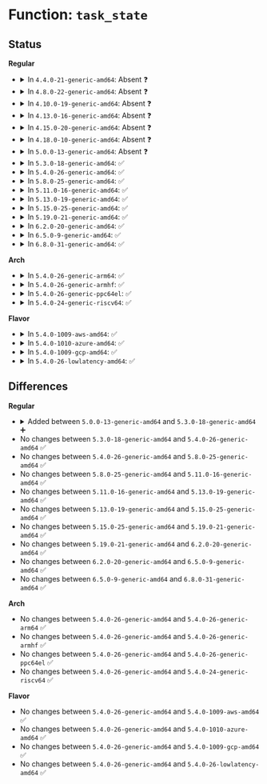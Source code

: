 # Function: <code>task_state</code>

## Status
<b>Regular</b>
<ul>
<li>
<details>
<summary>In <code>4.4.0-21-generic-amd64</code>: Absent ❓</summary>

```json
{
  "name": "task_state",
  "collision_type": "Unique Static",
  "inline_type": "Full",
  "funcs": [
    {
      "addr": 18446744071581469431,
      "name": "task_state",
      "external": false,
      "loc": "fs/proc/array.c:142",
      "file": "fs/proc/array.c",
      "inline": "declared, inlined",
      "caller_inline": [
        "fs/proc/array.c:proc_pid_status"
      ],
      "caller_func": []
    }
  ],
  "symbols": []
}
```
</details>
</li>
<li>
<details>
<summary>In <code>4.8.0-22-generic-amd64</code>: Absent ❓</summary>

```json
{
  "name": "task_state",
  "collision_type": "Unique Static",
  "inline_type": "Full",
  "funcs": [
    {
      "addr": 18446744071581653860,
      "name": "task_state",
      "external": false,
      "loc": "fs/proc/array.c:156",
      "file": "fs/proc/array.c",
      "inline": "declared, inlined",
      "caller_inline": [
        "fs/proc/array.c:proc_pid_status"
      ],
      "caller_func": []
    }
  ],
  "symbols": []
}
```
</details>
</li>
<li>
<details>
<summary>In <code>4.10.0-19-generic-amd64</code>: Absent ❓</summary>

```json
{
  "name": "task_state",
  "collision_type": "Unique Static",
  "inline_type": "Full",
  "funcs": [
    {
      "addr": 18446744071581742177,
      "name": "task_state",
      "external": false,
      "loc": "fs/proc/array.c:156",
      "file": "fs/proc/array.c",
      "inline": "declared, inlined",
      "caller_inline": [
        "fs/proc/array.c:proc_pid_status"
      ],
      "caller_func": []
    }
  ],
  "symbols": []
}
```
</details>
</li>
<li>
<details>
<summary>In <code>4.13.0-16-generic-amd64</code>: Absent ❓</summary>

```json
{
  "name": "task_state",
  "collision_type": "Unique Static",
  "inline_type": "Full",
  "funcs": [
    {
      "addr": 18446744071581796061,
      "name": "task_state",
      "external": false,
      "loc": "fs/proc/array.c:160",
      "file": "fs/proc/array.c",
      "inline": "declared, inlined",
      "caller_inline": [
        "fs/proc/array.c:proc_pid_status"
      ],
      "caller_func": []
    }
  ],
  "symbols": []
}
```
</details>
</li>
<li>
<details>
<summary>In <code>4.15.0-20-generic-amd64</code>: Absent ❓</summary>

```json
{
  "name": "task_state",
  "collision_type": "Unique Static",
  "inline_type": "Full",
  "funcs": [
    {
      "addr": 18446744071581945615,
      "name": "task_state",
      "external": false,
      "loc": "fs/proc/array.c:157",
      "file": "fs/proc/array.c",
      "inline": "declared, inlined",
      "caller_inline": [
        "fs/proc/array.c:proc_pid_status"
      ],
      "caller_func": []
    }
  ],
  "symbols": []
}
```
</details>
</li>
<li>
<details>
<summary>In <code>4.18.0-10-generic-amd64</code>: Absent ❓</summary>

```json
{
  "name": "task_state",
  "collision_type": "Unique Static",
  "inline_type": "Full",
  "funcs": [
    {
      "addr": 18446744071582130877,
      "name": "task_state",
      "external": false,
      "loc": "fs/proc/array.c:152",
      "file": "fs/proc/array.c",
      "inline": "declared, inlined",
      "caller_inline": [
        "fs/proc/array.c:proc_pid_status"
      ],
      "caller_func": []
    }
  ],
  "symbols": []
}
```
</details>
</li>
<li>
<details>
<summary>In <code>5.0.0-13-generic-amd64</code>: Absent ❓</summary>

```json
{
  "name": "task_state",
  "collision_type": "Unique Static",
  "inline_type": "Full",
  "funcs": [
    {
      "addr": 18446744071582225357,
      "name": "task_state",
      "external": false,
      "loc": "fs/proc/array.c:152",
      "file": "fs/proc/array.c",
      "inline": "declared, inlined",
      "caller_inline": [
        "fs/proc/array.c:proc_pid_status"
      ],
      "caller_func": []
    }
  ],
  "symbols": []
}
```
</details>
</li>
<li>
<details>
<summary>In <code>5.3.0-18-generic-amd64</code>: ✅</summary>

```c
void task_state(struct seq_file * m, struct pid_namespace * ns, struct pid * pid, struct task_struct * p)
```

```json
{
  "name": "task_state",
  "collision_type": "Unique Static",
  "inline_type": "No",
  "funcs": [
    {
      "addr": 18446744071582385056,
      "name": "task_state",
      "external": false,
      "loc": "fs/proc/array.c:152",
      "file": "fs/proc/array.c",
      "inline": "seen, unknown",
      "caller_inline": [],
      "caller_func": [
        "fs/proc/array.c:proc_pid_status"
      ]
    }
  ],
  "symbols": [
    {
      "addr": 18446744071582385056,
      "name": "task_state",
      "section": ".text",
      "bind": "STB_LOCAL",
      "size": 1305
    }
  ]
}
```
</details>
</li>
<li>
<details>
<summary>In <code>5.4.0-26-generic-amd64</code>: ✅</summary>

```c
void task_state(struct seq_file * m, struct pid_namespace * ns, struct pid * pid, struct task_struct * p)
```

```json
{
  "name": "task_state",
  "collision_type": "Unique Static",
  "inline_type": "No",
  "funcs": [
    {
      "addr": 18446744071582483968,
      "name": "task_state",
      "external": false,
      "loc": "fs/proc/array.c:152",
      "file": "fs/proc/array.c",
      "inline": "seen, unknown",
      "caller_inline": [],
      "caller_func": [
        "fs/proc/array.c:proc_pid_status"
      ]
    }
  ],
  "symbols": [
    {
      "addr": 18446744071582483968,
      "name": "task_state",
      "section": ".text",
      "bind": "STB_LOCAL",
      "size": 1305
    }
  ]
}
```
</details>
</li>
<li>
<details>
<summary>In <code>5.8.0-25-generic-amd64</code>: ✅</summary>

```c
void task_state(struct seq_file * m, struct pid_namespace * ns, struct pid * pid, struct task_struct * p)
```

```json
{
  "name": "task_state",
  "collision_type": "Unique Static",
  "inline_type": "No",
  "funcs": [
    {
      "addr": 18446744071582783216,
      "name": "task_state",
      "external": false,
      "loc": "fs/proc/array.c:151",
      "file": "fs/proc/array.c",
      "inline": "seen, unknown",
      "caller_inline": [],
      "caller_func": [
        "fs/proc/array.c:proc_pid_status"
      ]
    }
  ],
  "symbols": [
    {
      "addr": 18446744071582783216,
      "name": "task_state",
      "section": ".text",
      "bind": "STB_LOCAL",
      "size": 1263
    }
  ]
}
```
</details>
</li>
<li>
<details>
<summary>In <code>5.11.0-16-generic-amd64</code>: ✅</summary>

```c
void task_state(struct seq_file * m, struct pid_namespace * ns, struct pid * pid, struct task_struct * p)
```

```json
{
  "name": "task_state",
  "collision_type": "Unique Static",
  "inline_type": "No",
  "funcs": [
    {
      "addr": 18446744071582856672,
      "name": "task_state",
      "external": false,
      "loc": "fs/proc/array.c:152",
      "file": "fs/proc/array.c",
      "inline": "seen, unknown",
      "caller_inline": [],
      "caller_func": [
        "fs/proc/array.c:proc_pid_status"
      ]
    }
  ],
  "symbols": [
    {
      "addr": 18446744071582856672,
      "name": "task_state",
      "section": ".text",
      "bind": "STB_LOCAL",
      "size": 1274
    }
  ]
}
```
</details>
</li>
<li>
<details>
<summary>In <code>5.13.0-19-generic-amd64</code>: ✅</summary>

```c
void task_state(struct seq_file * m, struct pid_namespace * ns, struct pid * pid, struct task_struct * p)
```

```json
{
  "name": "task_state",
  "collision_type": "Unique Static",
  "inline_type": "No",
  "funcs": [
    {
      "addr": 18446744071582884880,
      "name": "task_state",
      "external": false,
      "loc": "fs/proc/array.c:152",
      "file": "fs/proc/array.c",
      "inline": "seen, unknown",
      "caller_inline": [],
      "caller_func": [
        "fs/proc/array.c:proc_pid_status"
      ]
    }
  ],
  "symbols": [
    {
      "addr": 18446744071582884880,
      "name": "task_state",
      "section": ".text",
      "bind": "STB_LOCAL",
      "size": 1274
    }
  ]
}
```
</details>
</li>
<li>
<details>
<summary>In <code>5.15.0-25-generic-amd64</code>: ✅</summary>

```c
void task_state(struct seq_file * m, struct pid_namespace * ns, struct pid * pid, struct task_struct * p)
```

```json
{
  "name": "task_state",
  "collision_type": "Unique Static",
  "inline_type": "No",
  "funcs": [
    {
      "addr": 18446744071583218496,
      "name": "task_state",
      "external": false,
      "loc": "fs/proc/array.c:142",
      "file": "fs/proc/array.c",
      "inline": "seen, unknown",
      "caller_inline": [],
      "caller_func": [
        "fs/proc/array.c:proc_pid_status"
      ]
    }
  ],
  "symbols": [
    {
      "addr": 18446744071583218496,
      "name": "task_state",
      "section": ".text",
      "bind": "STB_LOCAL",
      "size": 1312
    }
  ]
}
```
</details>
</li>
<li>
<details>
<summary>In <code>5.19.0-21-generic-amd64</code>: ✅</summary>

```c
void task_state(struct seq_file * m, struct pid_namespace * ns, struct pid * pid, struct task_struct * p)
```

```json
{
  "name": "task_state",
  "collision_type": "Unique Static",
  "inline_type": "No",
  "funcs": [
    {
      "addr": 18446744071583717280,
      "name": "task_state",
      "external": false,
      "loc": "fs/proc/array.c:144",
      "file": "fs/proc/array.c",
      "inline": "seen, unknown",
      "caller_inline": [],
      "caller_func": [
        "fs/proc/array.c:proc_pid_status"
      ]
    }
  ],
  "symbols": [
    {
      "addr": 18446744071583717280,
      "name": "task_state",
      "section": ".text",
      "bind": "STB_LOCAL",
      "size": 1354
    }
  ]
}
```
</details>
</li>
<li>
<details>
<summary>In <code>6.2.0-20-generic-amd64</code>: ✅</summary>

```c
void task_state(struct seq_file * m, struct pid_namespace * ns, struct pid * pid, struct task_struct * p)
```

```json
{
  "name": "task_state",
  "collision_type": "Unique Static",
  "inline_type": "No",
  "funcs": [
    {
      "addr": 18446744071584329136,
      "name": "task_state",
      "external": false,
      "loc": "fs/proc/array.c:147",
      "file": "fs/proc/array.c",
      "inline": "seen, unknown",
      "caller_inline": [],
      "caller_func": [
        "fs/proc/array.c:proc_pid_status"
      ]
    }
  ],
  "symbols": [
    {
      "addr": 18446744071584329136,
      "name": "task_state",
      "section": ".text",
      "bind": "STB_LOCAL",
      "size": 1354
    }
  ]
}
```
</details>
</li>
<li>
<details>
<summary>In <code>6.5.0-9-generic-amd64</code>: ✅</summary>

```c
void task_state(struct seq_file * m, struct pid_namespace * ns, struct pid * pid, struct task_struct * p)
```

```json
{
  "name": "task_state",
  "collision_type": "Unique Static",
  "inline_type": "No",
  "funcs": [
    {
      "addr": 18446744071584559296,
      "name": "task_state",
      "external": false,
      "loc": "fs/proc/array.c:148",
      "file": "fs/proc/array.c",
      "inline": "seen, unknown",
      "caller_inline": [],
      "caller_func": [
        "fs/proc/array.c:proc_pid_status"
      ]
    }
  ],
  "symbols": [
    {
      "addr": 18446744071584559296,
      "name": "task_state",
      "section": ".text",
      "bind": "STB_LOCAL",
      "size": 1379
    }
  ]
}
```
</details>
</li>
<li>
<details>
<summary>In <code>6.8.0-31-generic-amd64</code>: ✅</summary>

```c
void task_state(struct seq_file * m, struct pid_namespace * ns, struct pid * pid, struct task_struct * p)
```

```json
{
  "name": "task_state",
  "collision_type": "Unique Static",
  "inline_type": "No",
  "funcs": [
    {
      "addr": 18446744071584790656,
      "name": "task_state",
      "external": false,
      "loc": "fs/proc/array.c:148",
      "file": "fs/proc/array.c",
      "inline": "seen, unknown",
      "caller_inline": [],
      "caller_func": [
        "fs/proc/array.c:proc_pid_status"
      ]
    }
  ],
  "symbols": [
    {
      "addr": 18446744071584790656,
      "name": "task_state",
      "section": ".text",
      "bind": "STB_LOCAL",
      "size": 1382
    }
  ]
}
```
</details>
</li>
</ul>
<b>Arch</b>
<ul>
<li>
<details>
<summary>In <code>5.4.0-26-generic-arm64</code>: ✅</summary>

```c
void task_state(struct seq_file * m, struct pid_namespace * ns, struct pid * pid, struct task_struct * p)
```

```json
{
  "name": "task_state",
  "collision_type": "Unique Static",
  "inline_type": "No",
  "funcs": [
    {
      "addr": 18446603336494107792,
      "name": "task_state",
      "external": false,
      "loc": "fs/proc/array.c:152",
      "file": "fs/proc/array.c",
      "inline": "seen, unknown",
      "caller_inline": [],
      "caller_func": [
        "fs/proc/array.c:proc_pid_status"
      ]
    }
  ],
  "symbols": [
    {
      "addr": 18446603336494107792,
      "name": "task_state",
      "section": ".text",
      "bind": "STB_LOCAL",
      "size": 1428
    }
  ]
}
```
</details>
</li>
<li>
<details>
<summary>In <code>5.4.0-26-generic-armhf</code>: ✅</summary>

```c
void task_state(struct seq_file * m, struct pid_namespace * ns, struct pid * pid, struct task_struct * p)
```

```json
{
  "name": "task_state",
  "collision_type": "Unique Static",
  "inline_type": "No",
  "funcs": [
    {
      "addr": 3227555972,
      "name": "task_state",
      "external": false,
      "loc": "fs/proc/array.c:152",
      "file": "fs/proc/array.c",
      "inline": "seen, unknown",
      "caller_inline": [],
      "caller_func": [
        "fs/proc/array.c:proc_pid_status"
      ]
    }
  ],
  "symbols": [
    {
      "addr": 3227555972,
      "name": "task_state",
      "section": ".text",
      "bind": "STB_LOCAL",
      "size": 1532
    }
  ]
}
```
</details>
</li>
<li>
<details>
<summary>In <code>5.4.0-26-generic-ppc64el</code>: ✅</summary>

```c
void task_state(struct seq_file * m, struct pid_namespace * ns, struct pid * pid, struct task_struct * p)
```

```json
{
  "name": "task_state",
  "collision_type": "Unique Static",
  "inline_type": "No",
  "funcs": [
    {
      "addr": 13835058055287775328,
      "name": "task_state",
      "external": false,
      "loc": "fs/proc/array.c:152",
      "file": "fs/proc/array.c",
      "inline": "seen, unknown",
      "caller_inline": [],
      "caller_func": [
        "fs/proc/array.c:proc_pid_status"
      ]
    }
  ],
  "symbols": [
    {
      "addr": 13835058055287775328,
      "name": "task_state",
      "section": ".text",
      "bind": "STB_LOCAL",
      "size": 1824
    }
  ]
}
```
</details>
</li>
<li>
<details>
<summary>In <code>5.4.0-24-generic-riscv64</code>: ✅</summary>

```c
void task_state(struct seq_file * m, struct pid_namespace * ns, struct pid * pid, struct task_struct * p)
```

```json
{
  "name": "task_state",
  "collision_type": "Unique Static",
  "inline_type": "No",
  "funcs": [
    {
      "addr": 18446743936273591406,
      "name": "task_state",
      "external": false,
      "loc": "fs/proc/array.c:152",
      "file": "fs/proc/array.c",
      "inline": "seen, unknown",
      "caller_inline": [],
      "caller_func": [
        "fs/proc/array.c:proc_pid_status"
      ]
    }
  ],
  "symbols": [
    {
      "addr": 18446743936273591406,
      "name": "task_state",
      "section": ".text",
      "bind": "STB_LOCAL",
      "size": 1398
    }
  ]
}
```
</details>
</li>
</ul>
<b>Flavor</b>
<ul>
<li>
<details>
<summary>In <code>5.4.0-1009-aws-amd64</code>: ✅</summary>

```c
void task_state(struct seq_file * m, struct pid_namespace * ns, struct pid * pid, struct task_struct * p)
```

```json
{
  "name": "task_state",
  "collision_type": "Unique Static",
  "inline_type": "No",
  "funcs": [
    {
      "addr": 18446744071582452704,
      "name": "task_state",
      "external": false,
      "loc": "fs/proc/array.c:152",
      "file": "fs/proc/array.c",
      "inline": "seen, unknown",
      "caller_inline": [],
      "caller_func": [
        "fs/proc/array.c:proc_pid_status"
      ]
    }
  ],
  "symbols": [
    {
      "addr": 18446744071582452704,
      "name": "task_state",
      "section": ".text",
      "bind": "STB_LOCAL",
      "size": 1305
    }
  ]
}
```
</details>
</li>
<li>
<details>
<summary>In <code>5.4.0-1010-azure-amd64</code>: ✅</summary>

```c
void task_state(struct seq_file * m, struct pid_namespace * ns, struct pid * pid, struct task_struct * p)
```

```json
{
  "name": "task_state",
  "collision_type": "Unique Static",
  "inline_type": "No",
  "funcs": [
    {
      "addr": 18446744071582389872,
      "name": "task_state",
      "external": false,
      "loc": "fs/proc/array.c:152",
      "file": "fs/proc/array.c",
      "inline": "seen, unknown",
      "caller_inline": [],
      "caller_func": [
        "fs/proc/array.c:proc_pid_status"
      ]
    }
  ],
  "symbols": [
    {
      "addr": 18446744071582389872,
      "name": "task_state",
      "section": ".text",
      "bind": "STB_LOCAL",
      "size": 1305
    }
  ]
}
```
</details>
</li>
<li>
<details>
<summary>In <code>5.4.0-1009-gcp-amd64</code>: ✅</summary>

```c
void task_state(struct seq_file * m, struct pid_namespace * ns, struct pid * pid, struct task_struct * p)
```

```json
{
  "name": "task_state",
  "collision_type": "Unique Static",
  "inline_type": "No",
  "funcs": [
    {
      "addr": 18446744071582443184,
      "name": "task_state",
      "external": false,
      "loc": "fs/proc/array.c:152",
      "file": "fs/proc/array.c",
      "inline": "seen, unknown",
      "caller_inline": [],
      "caller_func": [
        "fs/proc/array.c:proc_pid_status"
      ]
    }
  ],
  "symbols": [
    {
      "addr": 18446744071582443184,
      "name": "task_state",
      "section": ".text",
      "bind": "STB_LOCAL",
      "size": 1305
    }
  ]
}
```
</details>
</li>
<li>
<details>
<summary>In <code>5.4.0-26-lowlatency-amd64</code>: ✅</summary>

```c
void task_state(struct seq_file * m, struct pid_namespace * ns, struct pid * pid, struct task_struct * p)
```

```json
{
  "name": "task_state",
  "collision_type": "Unique Static",
  "inline_type": "No",
  "funcs": [
    {
      "addr": 18446744071582523392,
      "name": "task_state",
      "external": false,
      "loc": "fs/proc/array.c:152",
      "file": "fs/proc/array.c",
      "inline": "seen, unknown",
      "caller_inline": [],
      "caller_func": [
        "fs/proc/array.c:proc_pid_status"
      ]
    }
  ],
  "symbols": [
    {
      "addr": 18446744071582523392,
      "name": "task_state",
      "section": ".text",
      "bind": "STB_LOCAL",
      "size": 1373
    }
  ]
}
```
</details>
</li>
</ul>

## Differences
<b>Regular</b>
<ul>
<li>
<details>
<summary>Added between <code>5.0.0-13-generic-amd64</code> and <code>5.3.0-18-generic-amd64</code> ➕</summary>

```c
void task_state(struct seq_file * m, struct pid_namespace * ns, struct pid * pid, struct task_struct * p)
```
</details>
</li>
<li>
No changes between <code>5.3.0-18-generic-amd64</code> and <code>5.4.0-26-generic-amd64</code> ✅
</li>
<li>
No changes between <code>5.4.0-26-generic-amd64</code> and <code>5.8.0-25-generic-amd64</code> ✅
</li>
<li>
No changes between <code>5.8.0-25-generic-amd64</code> and <code>5.11.0-16-generic-amd64</code> ✅
</li>
<li>
No changes between <code>5.11.0-16-generic-amd64</code> and <code>5.13.0-19-generic-amd64</code> ✅
</li>
<li>
No changes between <code>5.13.0-19-generic-amd64</code> and <code>5.15.0-25-generic-amd64</code> ✅
</li>
<li>
No changes between <code>5.15.0-25-generic-amd64</code> and <code>5.19.0-21-generic-amd64</code> ✅
</li>
<li>
No changes between <code>5.19.0-21-generic-amd64</code> and <code>6.2.0-20-generic-amd64</code> ✅
</li>
<li>
No changes between <code>6.2.0-20-generic-amd64</code> and <code>6.5.0-9-generic-amd64</code> ✅
</li>
<li>
No changes between <code>6.5.0-9-generic-amd64</code> and <code>6.8.0-31-generic-amd64</code> ✅
</li>
</ul>
<b>Arch</b>
<ul>
<li>
No changes between <code>5.4.0-26-generic-amd64</code> and <code>5.4.0-26-generic-arm64</code> ✅
</li>
<li>
No changes between <code>5.4.0-26-generic-amd64</code> and <code>5.4.0-26-generic-armhf</code> ✅
</li>
<li>
No changes between <code>5.4.0-26-generic-amd64</code> and <code>5.4.0-26-generic-ppc64el</code> ✅
</li>
<li>
No changes between <code>5.4.0-26-generic-amd64</code> and <code>5.4.0-24-generic-riscv64</code> ✅
</li>
</ul>
<b>Flavor</b>
<ul>
<li>
No changes between <code>5.4.0-26-generic-amd64</code> and <code>5.4.0-1009-aws-amd64</code> ✅
</li>
<li>
No changes between <code>5.4.0-26-generic-amd64</code> and <code>5.4.0-1010-azure-amd64</code> ✅
</li>
<li>
No changes between <code>5.4.0-26-generic-amd64</code> and <code>5.4.0-1009-gcp-amd64</code> ✅
</li>
<li>
No changes between <code>5.4.0-26-generic-amd64</code> and <code>5.4.0-26-lowlatency-amd64</code> ✅
</li>
</ul>
